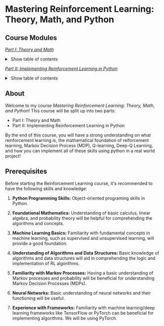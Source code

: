 # Mastering Reinforcement Learning: Theory, Math, and Python

## Course Modules

[*Part I: Theory and Math*](https://colab.research.google.com/github/danplotkin/mastering_rl/blob/main/mastering_rl_part1.ipynb)
<details>
   <summary>&nbsp;Show table of contents</summary>
&nbsp;
   
> Introduction to Reinforcement Learning
>
> Reinforcement Learning vs Supervised and Unsupervised Learning
>
> Use Cases for Reinforcement Learning
>
> Markov Decision Processes (MDP)
>
>> A. Markov Property
>>
>> B. Agent-Environment Interaction in MDPs
>>
>> C. State-Action Representation in MDPs.
>>
>> D. Mars Rover Example Introduction
>>
>> E. MDP Trajectory
>>
>> F. Transition Probabilities
>>
>>> I. Transition Probabilities with Stochastic Environment (Mars Rover)
>>>
>> G. Expected Return
>>
>>> I. Example with Mars Rover
>>>
>> H. Policies
>>
>> I. Value Functions
>>
>> J. Representing MDP as a Tuple
>>
> Policy Optimality
>
>> A. Policy Improvement Theorem
>>
>> B. Optimal State-Value Function
>>
>> C. Optimal Action-Value Function
>>
>> D. Bellman Optimality Equation for $Q^*$
>>
>> E. Deriving Optimal Policy
>>
> Q-Learning
>
>> A. Q-Value Table
>>
>>> I. Initialization
>>>
>> B. Exploration Vs Exploitation
>>
>>> I. Epsilon Greedy Strategy
>>>
>> C. Q-value Update with Q-Learning Algorithm
>>
>> D. Mars Rover Q-Learning Example
>>
> Deep Q-Learning
>
>> A. Deep Q-Networks (DQN)
>>
>>> I. Policy Network Architecture
>>>
>>> II. Loss Calculation
>>>
>>> III. Update Parameters
>>>
>> B. Experience Replay & Replay Memory
>>
>>> I. Replay Memory as a Tuple
>>>
>>> II. Randomly Sampling Replay Memory
>>>
>>> III. Training with Replay
>>>
> Training a DQN
>
>> A. Training Steps
>>
>>> I. Sample a Random Batch from Replay Memory.
>>>
>>> II. Preprocess the State
>>>
>>> III. Forward Propagation
>>>
>>> IV. Calculate Loss
>>>
>>> V. Backpropagation & Gradient Descent
>>>
>> B. Full Training Loop
>>
>> C. Limitations of Standard DQNs
>>
> Target Network
>
>> A. Initialization
>>
>> B. Soft Update
>>
>> C. Updated Training Process
>>
> Next Steps
</details>

[*Part II: Implementing Reinforcement Learning in Python*](https://colab.research.google.com/github/danplotkin/mastering_rl/blob/main/mastering_rl_part2.ipynb)

<details>
   <summary>&nbsp;Show table of contents</summary>
&nbsp;

> Gymnasium
>
> The Cartpole Envirnonment
>
> Developing a Cartpole Agent
>
>> Install Gymnasium
>>
>> Import Required Libaries
>>
>> Initialize Envirnonment
>>
>> Create Replay Memory
>>
>> Build Deep Q-Network
>>
>> Define Hyperparameters
>>
>> Define Policy and Target Network
>>
>> Create Policy Network Tracker
>>
>> Train Agent
>>
>>> Create Math Functions for Training
>>>
>>> Create Agent Class
>>>
>>> Intialize Agent
>>>
>>> Train Agent
>>>
>>> Evaluate Agent
>>>
>> Solve Problem
</details>

## About
Welcome to my course *Mastering Reinforcement Learning: Theory, Math, and Python*! This course will be split up into two parts:
* Part I: Theory and Math
* Part II: Implementing Reinforcement Learning in Python 

By the end of this course, you will have a strong understanding on what reinforcement learning is, the mathematical foundation of reiforcement learning, Markov Decision Process (MDP), Q-learning, Deep-Q Learning, and how you can implement all of these skills using python in a real world project!

## Prerequisites

Before starting the Reinforcement Learning course, it's recommended to have the following skills and knowledge:

1. **Python Programming Skills:** Object-oriented programing skills in Python.

2. **Foundational Mathematics:** Understanding of basic calculus, linear algebra, and probability theory will be helpful for comprehending the algorithms and concepts.

3. **Machine Learning Basics:** Familiarity with fundamental concepts in machine learning, such as supervised and unsupervised learning, will provide a good foundation.

4. **Understanding of Algorithms and Data Structures:** Basic knowledge of algorithms and data structures will aid in comprehending the logic and implementation of RL algorithms.

5. **Familiarity with Markov Processes:** Having a basic understanding of Markov processes and probability will be beneficial for understanding Markov Decision Processes (MDPs).

6. **Neural Networks:** Basic understanding of neural networks and their functioning will be useful.
   
7. **Experience with Frameworks:** Familiarity with machine learning/deep learning frameworks like TensorFlow or PyTorch can be beneficial for implementing algorithms. We will be using PyTorch.
